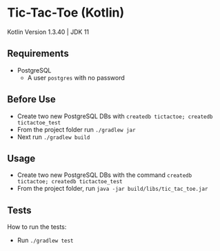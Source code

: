 # Tic-Tac-Toe (Kotlin)
Kotlin Version 1.3.40 | JDK 11
  
## Requirements
* PostgreSQL
    * A user `postgres` with no password
   

## Before Use
* Create two new PostgreSQL DBs with `createdb tictactoe; createdb tictactoe_test`
* From the project folder run `./gradlew jar`
* Next run `./gradlew build`
  
## Usage
* Create two new PostgreSQL DBs with the command `createdb tictactoe; createdb tictactoe_test`
* From the project folder, run `java -jar build/libs/tic_tac_toe.jar`
 
## Tests
How to run the tests:  
* Run `./gradlew test`

